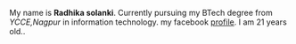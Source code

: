 My name is **Radhika solanki**.
Currently pursuing my BTech degree from *YCCE,Nagpur* in information technology.
my facebook [profile](https://www.facebook.com/radhika.solanki.313924/).
I am 21 years old..
